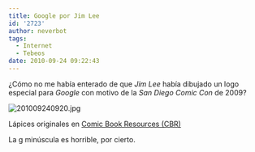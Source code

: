```yaml
---
title: Google por Jim Lee
id: '2723'
author: neverbot
tags:
  - Internet
  - Tebeos
date: 2010-09-24 09:22:43
---
```


¿Cómo no me había enterado de que _Jim Lee_ había dibujado un logo especial para _Google_ con motivo de la _San Diego Comic Con_ de 2009?

![201009240920.jpg](./201009240920.jpg)

Lápices originales en [Comic Book Resources (CBR)](http://live.comicbookresources.com/2009/07/23/google-celebrates-sdcc/)

La g minúscula es horrible, por cierto.
